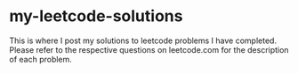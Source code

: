 # my-leetcode-solutions

This is where I post my solutions to leetcode problems I have completed. Please refer to the respective questions on leetcode.com for the description of each problem.
